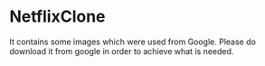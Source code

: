 # NetflixClone
It contains some images which were used from Google. Please do download it from google in order to achieve what is needed.

